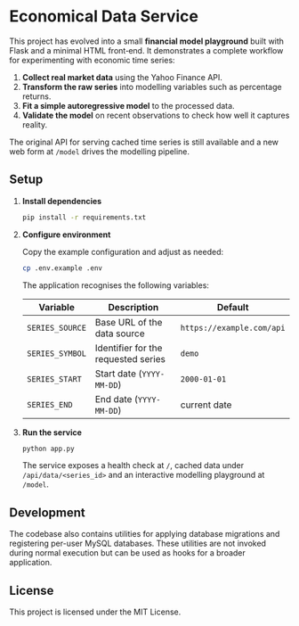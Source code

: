 # Economical Data Service

This project has evolved into a small **financial model playground** built
with Flask and a minimal HTML front‑end. It demonstrates a complete
workflow for experimenting with economic time series:

1. **Collect real market data** using the Yahoo Finance API.
2. **Transform the raw series** into modelling variables such as
   percentage returns.
3. **Fit a simple autoregressive model** to the processed data.
4. **Validate the model** on recent observations to check how well it
   captures reality.

The original API for serving cached time series is still available and a
new web form at `/model` drives the modelling pipeline.

## Setup

1. **Install dependencies**

   ```bash
   pip install -r requirements.txt
   ```

2. **Configure environment**

   Copy the example configuration and adjust as needed:

   ```bash
   cp .env.example .env
   ```

   The application recognises the following variables:

   | Variable | Description | Default |
   | --- | --- | --- |
   | `SERIES_SOURCE` | Base URL of the data source | `https://example.com/api` |
   | `SERIES_SYMBOL` | Identifier for the requested series | `demo` |
   | `SERIES_START` | Start date (`YYYY-MM-DD`) | `2000-01-01` |
   | `SERIES_END` | End date (`YYYY-MM-DD`) | current date |

3. **Run the service**

   ```bash
   python app.py
   ```

   The service exposes a health check at `/`, cached data under
   `/api/data/<series_id>` and an interactive modelling playground at
   `/model`.

## Development

The codebase also contains utilities for applying database migrations and registering per-user MySQL databases. These utilities are not invoked during normal execution but can be used as hooks for a broader application.

## License

This project is licensed under the MIT License.
